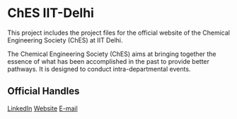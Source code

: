 
# ChES IIT-Delhi

This project includes the project files for the official website of the Chemical Engineering Society (ChES) at IIT Delhi.  

The Chemical Engineering Society (ChES) aims at bringing together the essence of what has been accomplished in the past to provide better pathways. It is designed to conduct intra-departmental events.

## Official Handles

[LinkedIn](https://www.linkedin.com/company/chesiitdelhi/)
[Website](https://chesiitd.netlify.app/)
[E-mail]()